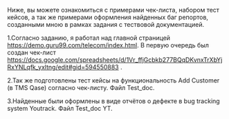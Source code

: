  Ниже, вы можете ознакомиться с примерами чек-листа, набором тест кейсов, а так же примерами оформления найденных баг репортов, созданными мною в рамках задания с тествовой документацией.
 
 1.Согласно заданию, я работал над главной страницей https://demo.guru99.com/telecom/index.html. В первую очередь был создан чек-лист 
https://docs.google.com/spreadsheets/d/1Vr_ffjGcbkb277BQqDKvnxTrXbYjRxYNLqfk_yxltng/edit#gid=594550883 .

 2.Так же подготовлены тест кейсы на функциональность Add Customer (в TMS Qase) согласно чек-листу. Файл Test_doc.
 
 3.Найденные были оформлены в виде отчётов о дефекте в bug tracking system Youtrack. Файл Test_doc YT.
